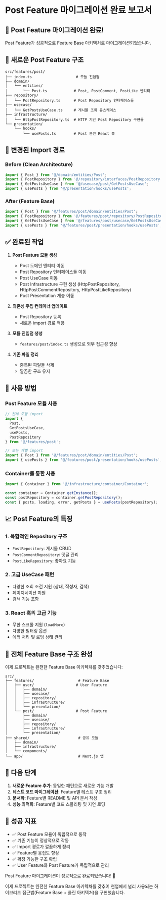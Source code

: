 # Post Feature 마이그레이션 완료 보고서

## 🎉 Post Feature 마이그레이션 완료!

Post Feature가 성공적으로 Feature Base 아키텍처로 마이그레이션되었습니다.

## 📁 새로운 Post Feature 구조

```
src/features/post/
├── index.ts                    # 모듈 진입점
├── domain/
│   └── entities/
│       └── Post.ts            # Post, PostComment, PostLike 엔티티
├── repository/
│   └── PostRepository.ts      # Post Repository 인터페이스들
├── usecase/
│   └── GetPostsUseCase.ts     # 게시물 조회 유스케이스
├── infrastructure/
│   └── HttpPostRepository.ts  # HTTP 기반 Post Repository 구현들
└── presentation/
    └── hooks/
        └── usePosts.ts        # Post 관련 React 훅
```

## 🔄 변경된 Import 경로

### Before (Clean Architecture)
```typescript
import { Post } from '@/domain/entities/Post';
import { PostRepository } from '@/repository/interfaces/PostRepository';
import { GetPostsUseCase } from '@/usecase/post/GetPostsUseCase';
import { usePosts } from '@/presentation/hooks/usePosts';
```

### After (Feature Base)
```typescript
import { Post } from '@/features/post/domain/entities/Post';
import { PostRepository } from '@/features/post/repository/PostRepository';
import { GetPostsUseCase } from '@/features/post/usecase/GetPostsUseCase';
import { usePosts } from '@/features/post/presentation/hooks/usePosts';
```

## ✅ 완료된 작업

1. **Post Feature 모듈 생성**
   - Post 도메인 엔티티 이동
   - Post Repository 인터페이스들 이동
   - Post UseCase 이동
   - Post Infrastructure 구현 생성 (HttpPostRepository, HttpPostCommentRepository, HttpPostLikeRepository)
   - Post Presentation 계층 이동

2. **의존성 주입 컨테이너 업데이트**
   - Post Repository 등록
   - 새로운 import 경로 적용

3. **모듈 진입점 생성**
   - `features/post/index.ts` 생성으로 외부 접근성 향상

4. **기존 파일 정리**
   - 중복된 파일들 삭제
   - 깔끔한 구조 유지

## 🚀 사용 방법

### Post Feature 모듈 사용
```typescript
// 전체 모듈 import
import { 
  Post, 
  GetPostsUseCase, 
  usePosts,
  PostRepository 
} from '@/features/post';

// 또는 개별 import
import { Post } from '@/features/post/domain/entities/Post';
import { usePosts } from '@/features/post/presentation/hooks/usePosts';
```

### Container를 통한 사용
```typescript
import { Container } from '@/infrastructure/container/Container';

const container = Container.getInstance();
const postRepository = container.getPostRepository();
const { posts, loading, error, getPosts } = usePosts(postRepository);
```

## 📈 Post Feature의 특징

### 1. **복합적인 Repository 구조**
- `PostRepository`: 게시물 CRUD
- `PostCommentRepository`: 댓글 관리
- `PostLikeRepository`: 좋아요 기능

### 2. **고급 UseCase 패턴**
- 다양한 조회 조건 지원 (상태, 작성자, 검색)
- 페이지네이션 지원
- 검색 기능 포함

### 3. **React 훅의 고급 기능**
- 무한 스크롤 지원 (`loadMore`)
- 다양한 필터링 옵션
- 에러 처리 및 로딩 상태 관리

## 🎯 전체 Feature Base 구조 완성

이제 프로젝트는 완전한 Feature Base 아키텍처를 갖추었습니다:

```
src/
├── features/                    # Feature Base
│   ├── user/                   # User Feature
│   │   ├── domain/
│   │   ├── usecase/
│   │   ├── repository/
│   │   ├── infrastructure/
│   │   └── presentation/
│   └── post/                   # Post Feature
│       ├── domain/
│       ├── usecase/
│       ├── repository/
│       ├── infrastructure/
│       └── presentation/
├── shared/                      # 공유 모듈
│   ├── domain/
│   ├── infrastructure/
│   └── components/
└── app/                         # Next.js 앱
```

## 🔄 다음 단계

1. **새로운 Feature 추가**: 동일한 패턴으로 새로운 기능 개발
2. **테스트 코드 마이그레이션**: Feature별 테스트 구조 정리
3. **문서화**: Feature별 README 및 API 문서 작성
4. **성능 최적화**: Feature별 코드 스플리팅 및 지연 로딩

## 🎯 성공 지표

- ✅ Post Feature 모듈이 독립적으로 동작
- ✅ 기존 기능이 정상적으로 작동
- ✅ Import 경로가 깔끔하게 정리
- ✅ Feature별 응집도 향상
- ✅ 확장 가능한 구조 확립
- ✅ User Feature와 Post Feature가 독립적으로 관리

Post Feature 마이그레이션이 성공적으로 완료되었습니다! 🎉

이제 프로젝트는 완전한 Feature Base 아키텍처를 갖추어 현업에서 널리 사용되는 
하이브리드 접근법(Feature Base + 클린 아키텍처)을 구현했습니다.
